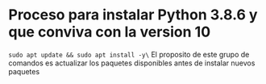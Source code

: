 # Proceso para instalar Python 3.8.6 y que conviva con la version 10

`sudo apt update && sudo apt install -y\` El proposito de este grupo de comandos es actualizar los paquetes disponibles antes de instalar nuevos paquetes
